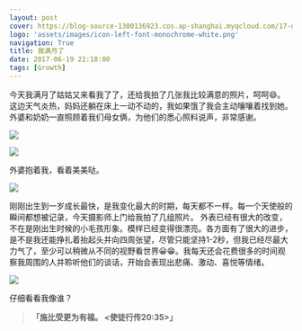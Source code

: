 ```yaml
---
layout: post
cover: https://blog-source-1300136923.cos.ap-shanghai.myqcloud.com/17-one-month-old/cover-one-month-old.jpg
logo: 'assets/images/icon-left-font-monochrome-white.png'
navigation: True
title: 我满月了
date: 2017-06-19 22:18:00
tags: [Growth]
---
```


今天我满月了姑姑又来看我了了，还给我拍了几张我比较满意的照片，呵呵😄。这边天气炎热，妈妈还躺在床上一动不动的，我如果饿了我会主动嚷嚷着找到她。外婆和奶奶一直照顾着我们母女俩，为他们的悉心照料说声，非常感谢。

![](https://blog-source-1300136923.cos.ap-shanghai.myqcloud.com/17-one-month-old/IMG_7296.JPG)

![](https://blog-source-1300136923.cos.ap-shanghai.myqcloud.com/17-one-month-old/IMG_7301.JPG)

外婆抱着我，看着美美哒。

![](https://blog-source-1300136923.cos.ap-shanghai.myqcloud.com/17-one-month-old/IMG_9564.JPG)

刚刚出生到一岁成长最快，是我变化最大的时期，每天都不一样。每一个天使般的瞬间都想被记录，今天摄影师上门给我拍了几组照片。
外表已经有很大的改变，不在是刚出生时候的小毛孩形象。模样已经变得很漂亮。各方面有了很大的进步，是不是我还能挣扎着抬起头并向四周张望，尽管只能坚持1-2秒，但我已经尽最大力气了，至少可以稍微从不同的视野看世界😀😁。我每天还会花费很多的时间观察我周围的人并聆听他们的谈话，开始会表现出悲痛、激动、喜悦等情绪。

![](https://blog-source-1300136923.cos.ap-shanghai.myqcloud.com/17-one-month-old/IMG_9585.JPG)

仔细看看我像谁？

> **「**施比受更为有福。    \<使徒行传20:35\>**」**